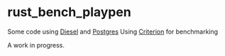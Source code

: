 # rust_bench_playpen

Some code using [Diesel](https://bheisler.github.io/criterion.rs/book/criterion_rs.html) and [Postgres](https://bheisler.github.io/criterion.rs/book/criterion_rs.html) 
    Using [Criterion](https://bheisler.github.io/criterion.rs/book/criterion_rs.html) for benchmarking



A work in progress.